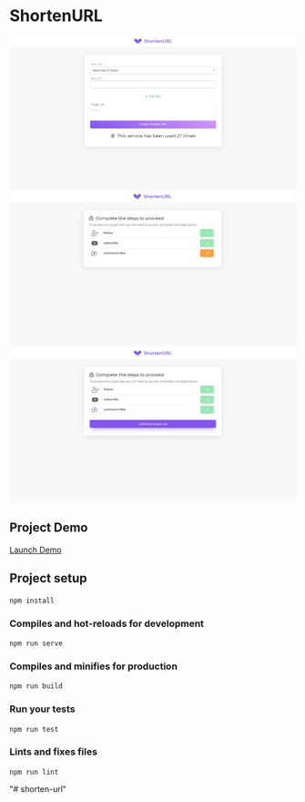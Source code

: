 # ShortenURL

![](preview1.jpg)
![](preview2.jpg)
![](preview3.jpg)

## Project Demo
[Launch Demo](https://lnk-shrt.web.app/)


## Project setup
```
npm install
```

### Compiles and hot-reloads for development
```
npm run serve
```

### Compiles and minifies for production
```
npm run build
```

### Run your tests
```
npm run test
```

### Lints and fixes files
```
npm run lint
```
"# shorten-url" 
